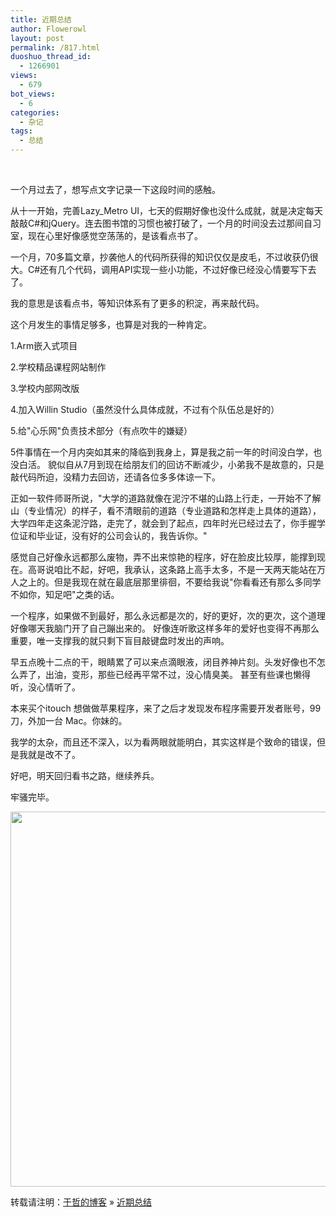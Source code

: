 ```yaml
---
title: 近期总结
author: Flowerowl
layout: post
permalink: /817.html
duoshuo_thread_id:
  - 1266901
views:
  - 679
bot_views:
  - 6
categories:
  - 杂记
tags:
  - 总结
---
```

&nbsp;

一个月过去了，想写点文字记录一下这段时间的感触。

从十一开始，完善Lazy_Metro UI，七天的假期好像也没什么成就，就是决定每天敲敲C#和jQuery。连去图书馆的习惯也被打破了，一个月的时间没去过那间自习室，现在心里好像感觉空荡荡的，是该看点书了。

一个月，70多篇文章，抄袭他人的代码所获得的知识仅仅是皮毛，不过收获仍很大。C#还有几个代码，调用API实现一些小功能，不过好像已经没心情要写下去了。

我的意思是该看点书，等知识体系有了更多的积淀，再来敲代码。

这个月发生的事情足够多，也算是对我的一种肯定。

1.Arm嵌入式项目

2.学校精品课程网站制作

3.学校内部网改版

4.加入Willin Studio（虽然没什么具体成就，不过有个队伍总是好的）

5.给"心乐网"负责技术部分（有点吹牛的嫌疑）

5件事情在一个月内突如其来的降临到我身上，算是我之前一年的时间没白学，也没白活。 貌似自从7月到现在给朋友们的回访不断减少，小弟我不是故意的，只是敲代码所迫，没精力去回访，还请各位多多体谅一下。

正如一软件师哥所说，"大学的道路就像在泥泞不堪的山路上行走，一开始不了解山（专业情况）的样子，看不清眼前的道路（专业道路和怎样走上具体的道路），大学四年走这条泥泞路，走完了，就会到了起点，四年时光已经过去了，你手握学位证和毕业证，没有好的公司会认的，我告诉你。"

感觉自己好像永远都那么废物，弄不出来惊艳的程序，好在脸皮比较厚，能撑到现在。高哥说咱比不起，好吧，我承认，这条路上高手太多，不是一天两天能站在万人之上的。但是我现在就在最底层那里徘徊，不要给我说"你看看还有那么多同学不如你，知足吧"之类的话。

一个程序，如果做不到最好，那么永远都是次的，好的更好，次的更次，这个道理好像哪天我脑门开了自己蹦出来的。 好像连听歌这样多年的爱好也变得不再那么重要，唯一支撑我的就只剩下盲目敲键盘时发出的声响。

早五点晚十二点的干，眼睛累了可以来点滴眼液，闭目养神片刻。头发好像也不怎么弄了，出油，变形，那些已经再平常不过，没心情臭美。 甚至有些课也懒得听，没心情听了。

本来买个itouch 想做做苹果程序，来了之后才发现发布程序需要开发者账号，99 刀，外加一台 Mac。你妹的。

我学的太杂，而且还不深入，以为看两眼就能明白，其实这样是个致命的错误，但是我就是改不了。

好吧，明天回归看书之路，继续养兵。

牢骚完毕。

<img class="aligncenter size-full wp-image-818" title="Lazynight | 夜阑" src="http://lazynight.me/wp-content/uploads/2011/11/1004955152254c9161.jpg" alt="" width="600" height="600" />

转载请注明：[于哲的博客][1] &raquo; [近期总结][2]

 [1]: http://lazynight.me
 [2]: http://lazynight.me/817.html